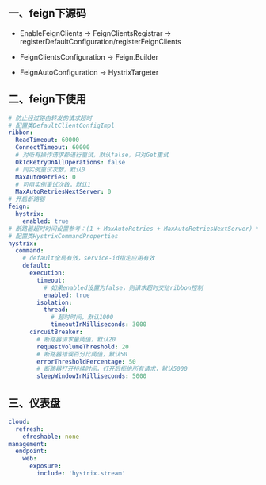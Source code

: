 ## 一、feign下源码

* EnableFeignClients -> FeignClientsRegistrar -> registerDefaultConfiguration/registerFeignClients

* FeignClientsConfiguration -> Feign.Builder

* FeignAutoConfiguration -> HystrixTargeter

  

## 二、feign下使用

```yaml
# 防止经过路由转发的请求超时
# 配置类DefaultClientConfigImpl
ribbon:
  ReadTimeout: 60000
  ConnectTimeout: 60000
  # 对所有操作请求都进行重试，默认false，只对Get重试
  OkToRetryOnAllOperations: false
  # 同实例重试次数，默认0
  MaxAutoRetries: 0
  # 可用实例重试次数，默认1
  MaxAutoRetriesNextServer: 0
# 开启断路器
feign:
  hystrix:
	enabled: true
# 断路器超时时间设置参考：(1 + MaxAutoRetries + MaxAutoRetriesNextServer) * ReadTimeout
# 配置类HystrixCommandProperties
hystrix:
  command:
	# default全局有效，service-id指定应用有效
	default:
	  execution:
		timeout:
		  # 如果enabled设置为false，则请求超时交给ribbon控制
		  enabled: true
		isolation:
		  thread:
			# 超时时间，默认1000
			timeoutInMilliseconds: 3000
	  circuitBreaker:
		# 断路器请求量阈值，默认20
		requestVolumeThreshold: 20
		# 断路器错误百分比阈值，默认50
		errorThresholdPercentage: 50
		# 断路器打开持续时间，打开后拒绝所有请求，默认5000
		sleepWindowInMilliseconds: 5000
```



## 三、仪表盘

```yaml
cloud:
  refresh:
    efreshable: none
management:
  endpoint:
	web:
	  exposure:
		include: 'hystrix.stream'
```

